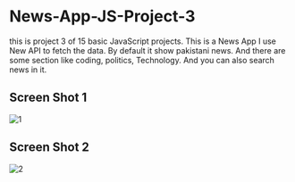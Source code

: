 # News-App-JS-Project-3
this is project 3 of 15 basic JavaScript projects. This is a News App I use New API to fetch the data. By default it show pakistani news. 
And there are some section like coding, politics, Technology.
And you can also search news in it.

## Screen Shot 1
![1](https://github.com/saifullah72437/News-App-JS-Project-3/assets/73275780/04428bf9-5a30-426b-915b-2c187b1a817d)

## Screen Shot 2
![2](https://github.com/saifullah72437/News-App-JS-Project-3/assets/73275780/04bf453a-2271-4bc6-adaa-f0bd68eae165)
